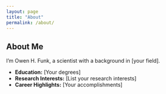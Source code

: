 ```yaml
---
layout: page
title: "About"
permalink: /about/
---
```


## About Me

I’m Owen H. Funk, a scientist with a background in [your field].  
- **Education:** [Your degrees]  
- **Research Interests:** [List your research interests]  
- **Career Highlights:** [Your accomplishments]

